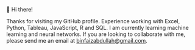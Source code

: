 👋 Hi there! 

Thanks for visiting my GitHub profile.
Experience working with Excel, Python, Tableau, JavaScript, R and SQL.
I am currently learning machine learning and neural networks. 
If you are looking to collaborate with me, please send me an email at binfaizabdullah@gmail.com.

<!---
abdullahbf/abdullahbf is a ✨ special ✨ repository because its `README.md` (this file) appears on your GitHub profile.
You can click the Preview link to take a look at your changes.
--->
